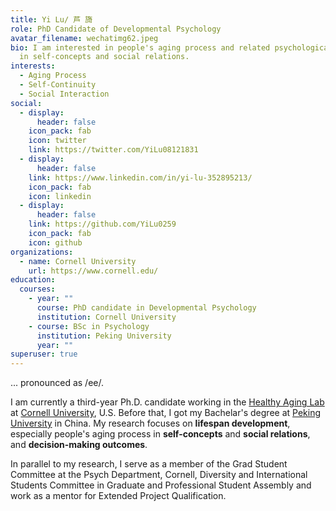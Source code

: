 ```yaml
---
title: Yi Lu/ 芦 旖
role: PhD Candidate of Developmental Psychology
avatar_filename: wechatimg62.jpeg
bio: I am interested in people's aging process and related psychological changes
  in self-concepts and social relations.
interests:
  - Aging Process
  - Self-Continuity
  - Social Interaction
social:
  - display:
      header: false
    icon_pack: fab
    icon: twitter
    link: https://twitter.com/YiLu08121831
  - display:
      header: false
    link: https://www.linkedin.com/in/yi-lu-352895213/
    icon_pack: fab
    icon: linkedin
  - display:
      header: false
    link: https://github.com/YiLu0259
    icon_pack: fab
    icon: github
organizations:
  - name: Cornell University
    url: https://www.cornell.edu/
education:
  courses:
    - year: ""
      course: PhD candidate in Developmental Psychology
      institution: Cornell University
    - course: BSc in Psychology
      institution: Peking University
      year: ""
superuser: true
---
```

... pronounced as /ee/. 

I am currently a third-year Ph.D. candidate working in the [Healthy Aging Lab](https://www.human.cornell.edu/hd/research/labs/healthyaging/home) at [Cornell University](https://www.cornell.edu/), U.S. Before that, I got my Bachelar's degree at [Peking University](https://english.pku.edu.cn/) in China.
My research focuses on **lifespan development**, especially people's aging process in **self-concepts** and **social relations**, and **decision-making outcomes**. 

In parallel to my research, I serve as a member of the Grad Student Committee at the Psych Department, Cornell, Diversity and International Students Committee in Graduate and Professional Student
Assembly and work as a mentor for Extended Project Qualification. 
